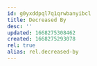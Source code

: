 ```yaml
---
id: g0yxddpql7q1qrwbanyibcl
title: Decreased By
desc: ''
updated: 1668275308462
created: 1668275293078
rel: true
alias: rel.decreased-by
---
```

